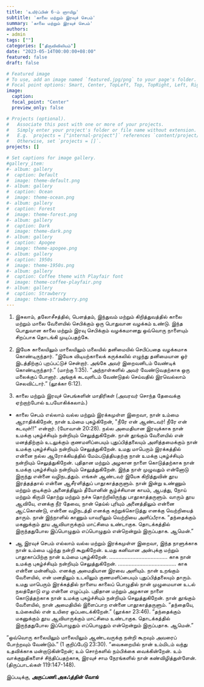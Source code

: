 ```yaml
---
title: 'உயிர்ப்பின் 6-ம் ஞாயிறு'
subtitle: 'காலை மற்றும் இரவுச் செபம்'
summary: 'காலை மற்றும் இரவுச் செபம்'
authors:
- admin
tags: [""]
categories: ["திருவிவிலியம்"]
date: "2023-05-14T00:00:00+08:00"
featured: false
draft: false

# Featured image
# To use, add an image named `featured.jpg/png` to your page's folder.
# Focal point options: Smart, Center, TopLeft, Top, TopRight, Left, Right, BottomLeft, Bottom, BottomRight
image:
  caption:
  focal_point: "Center"
  preview_only: false

# Projects (optional).
#   Associate this post with one or more of your projects.
#   Simply enter your project's folder or file name without extension.
#   E.g. `projects = ["internal-project"]` references `content/project/deep-learning/index.md`.
#   Otherwise, set `projects = []`.
projects: []

# Set captions for image gallery.
#gallery_item:
#- album: gallery
#  caption: Default
#  image: theme-default.png
#- album: gallery
#  caption: Ocean
#  image: theme-ocean.png
#- album: gallery
#  caption: Forest
#  image: theme-forest.png
#- album: gallery
#  caption: Dark
#  image: theme-dark.png
#- album: gallery
#  caption: Apogee
#  image: theme-apogee.png
#- album: gallery
#  caption: 1950s
#  image: theme-1950s.png
#- album: gallery
#  caption: Coffee theme with Playfair font
#  image: theme-coffee-playfair.png
#- album: gallery
#  caption: Strawberry
#  image: theme-strawberry.png
---
```

1.  இசுலாம், தலோசீசத்தில், பெளத்தம், இந்துவம் மற்றும் கிறித்துவத்தில் காலை மற்றும் மாலை வேளையில் செபிக்கும் ஒரு பொதுவான வழக்கம் உண்டு. 
இந்த பொதுவான காலை மற்றும் இரவு செபிக்கும் வழக்கமானது ஒவ்வொரு நாளையும் சிறப்பாக தொடங்கி முடிப்பதற்கே.

2.  இயேசு காலையிலும் மாலையிலும் மலையில் தனிமையில் செபிப்பதை வழக்கமாக கொண்டிருந்தார். 
“இயேசு விடியற்காலைக் கருக்கலில் எழுந்து தனிமையான ஓர் இடத்திற்குப் புறப்பட்டுச் சென்றார். அங்கே அவர் இறைவனிடம் வேண்டிக் கொண்டிருந்தார்.” (மாற்கு 1:35).
“அந்நாள்களில் அவர் வேண்டுவதற்காக ஒரு மலைக்குப் போனார். அங்குக் கடவுளிடம் வேண்டுதல் செய்வதில் இரவெல்லாம் செலவிட்டார்.” (லூக்கா 6:12).

3.  காலை மற்றும் இரவுச் செபங்களின் மாதிரிகள் (அவரவர் சொந்த தேவைக்கு ஏற்றாற்போல் உபயோகிக்கலாம்.)
- காலை செபம்
எல்லாம் வல்ல மற்றும் இரக்கமுள்ள இறைவா, நான் உம்மை ஆராதிக்கிறேன், நான் உம்மை புகழ்கிறேன், "நீரே என் ஆண்டவர்! நீரே என் கடவுள்!!" என்றார். (யோவான் 20:28).
நல்ல அமைதியான இரவுக்காக நான் உமக்கு புகழ்ச்சியும் நன்றியும் செலுத்துகிறேன். 
நான் தூங்கும் வேளையில் என் மனத்திற்கும் உடலுக்கும் குணமளிப்பையும் புதுப்பித்தலையும் அளித்தமைக்கும் நான் உமக்கு புகழ்ச்சியும் நன்றியும் செலுத்துகிறேன். 
உமது மாபெரும் இரக்கத்தில் என்னை நல்ல ஆரோக்கியத்தில் மேம்படுத்தியதற்கு நான் உமக்கு புகழ்ச்சியும் நன்றியும் செலுத்துகிறேன். 
புதிதான மற்றும் அழகான நாளை கொடுத்தற்காக நான் உமக்கு புகழ்ச்சியும் நன்றியும் செலுத்துகிறேன். 
இந்த நாள் முழுவதும் என்னோடு இருந்து என்னை வழிநடத்தும். 
எங்கள் ஆண்டவர் இயேசு கிறித்துவின் தூய இரத்தத்தால் என்னை ஆசீரளித்துப் பாதூகாத்தருளும். 
நான் இன்று உண்ணும் மற்றும் குடிக்கும் அனைத்திலும் தீயோனின் சூழ்ச்சியான காயம், ஆபத்து, நோய் மற்றும் கிருமி தொற்று மற்றும் நச்சு தொற்றிலிருந்து பாதூகாத்தருளும். 
வாரும் தூய ஆவியே,  எனக்கு நீர் தேவை, நான் தெய்ல் புரியும் அனைத்திலும் என்னை ஆட்கொண்டு, என்னை வழிநடத்தி எனக்கு கற்றுக்கொடுத்து எனக்கு வெற்றியைத் தாரும். நான் இந்நாளில் காணும் யாவரிலும் வெற்றியை அளிப்பீராக. 
“தந்தைக்கும் மகனுக்கும் தூய ஆவியாருக்கும்
மாட்சிமை உண்டாகுக.
தொடக்கத்தில் இருந்ததுபோல
இப்பொழுதும் எப்பொழுதும்
என்றென்றும் இருப்பதாக. ஆமென்.”

- ஆ இரவுச் செபம்
எல்லாம் வல்ல மற்றும் இரக்கமுள்ள இறைவா,
இந்த நாளுக்காக நான் உம்மை புழ்ந்து நன்றி கூறுகிறேன். 
உமது கனிவான அன்புக்கு மற்றும் பாதூகாப்பிற்கு நான் உம்மை புகழ்கிறேன். 
...................................... காக நான் உமக்கு புகழ்ச்சியும் நன்றியும் செலுத்துகிறேன். 
...................................... காக என்னை மன்னியும்.
எனக்கு அமைதியான இரவை அளியும். 
நான் உறங்கும் வேளையில், என் மனதிலும் உடலிலும் குணமளிப்பையும் புதுப்பித்தலையும் தாரும். 
உமது மாபெரும் இரக்கத்தில் நாளைய காலைப் பொழுதில்  நான் முழுமையான உடல் நலத்தோடு எழ என்னை எழுப்பும். 
புதிதான மற்றும் அழகான நாளை கொடுத்தற்காக நான் உமக்கு புகழ்ச்சியும் நன்றியும் செலுத்துகிறேன். 
நான் தூங்கும் வேளையில், நான் அமைதியில் இளைப்பாற என்னை பாதூகாத்தருளும். 
“தந்தையே, உம்கையில் என் உயிரை ஒப்படைக்கிறேன்.” (லூக்கா 23:46).
“தந்தைக்கும் மகனுக்கும் தூய ஆவியாருக்கும்
மாட்சிமை உண்டாகுக.
தொடக்கத்தில் இருந்ததுபோல
இப்பொழுதும் எப்பொழுதும்
என்றென்றும் இருப்பதாக. ஆமென்.”

“ஒவ்வொரு காலையிலும் மாலையிலும் ஆண்டவருக்கு நன்றி கூறவும் அவரைப் போற்றவும் வேண்டும்.” (1 குறிப்பேடு 23:30).
“வைகறையில் நான் உம்மிடம் வந்து உதவிக்காக மன்றாடுகின்றேன்; உம் சொற்களில் நம்பிக்கை வைக்கின்றேன். உம் வாக்குறுதிகளைச் சிந்திப்பதற்காக, இரவுச் சாம நேரங்களில் நான் கண்விழித்துள்ளேன். (திருப்பாடல்கள் 119:147-148).


இப்படிக்கு,
___அருட்பணி.அகஃத்தின் வோங்___
